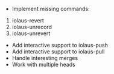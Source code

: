 - Implement missing commands:
 1. iolaus-revert
 1. iolaus-unrecord
 1. iolaus-unrevert
- Add interactive support to iolaus-push
- Add interactive support to iolaus-pull
- Handle interesting merges
- Work with multiple heads

